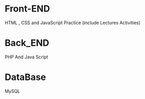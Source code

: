 # Front-END
HTML , CSS and JavaScript Practice (include Lectures Activities) 

# Back_END
PHP And Java Script

# DataBase
MySQL
